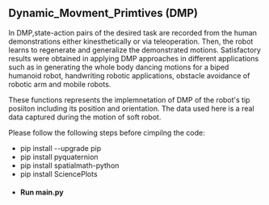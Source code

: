 ## Dynamic_Movment_Primtives (DMP)
In DMP,state-action pairs of the desired task are recorded from the human demonstrations either kinesthetically or via teleoperation. Then, the robot learns to regenerate and generalize the demonstrated motions. Satisfactory results were obtained in applying DMP approaches in different applications such as in generating the whole body dancing motions for a biped humanoid robot, handwriting robotic applications, obstacle avoidance of robotic arm and mobile robots.

These functions represents the implemnetation of DMP of the robot's tip posiiton including its position and orientation. The data used here is a real data captured during the motion of soft robot.

Please follow the following steps before cimpilng the code:
* pip install --upgrade pip
* pip install pyquaternion
* pip install spatialmath-python
* pip install SciencePlots
* #### Run main.py

